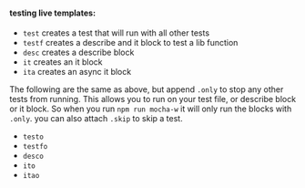 #### testing live templates:

 * ``test`` creates a test that will run with all other tests
 * ``testf`` creates a describe and it block to test a lib function
 * ``desc`` creates a describe block
 * ``it`` creates an it block
 * ``ita`` creates an async it block

The following are the same as above, but append ``.only`` to stop any other tests from running.
This allows you to run on your test file, or describe block or it block.
So when you run ``npm run mocha-w`` it will only run the blocks with ``.only``.
you can also attach ``.skip`` to skip a test.

 * ``testo``
 * ``testfo``
 * ``desco``
 * ``ito``
 * ``itao``
